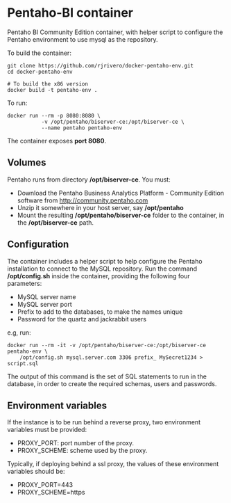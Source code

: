 Pentaho-BI container
====================

Pentaho BI Community Edition container, with helper script to configure the Pentaho environment to use mysql as the repository.

To build the container:

```
git clone https://github.com/rjrivero/docker-pentaho-env.git
cd docker-pentaho-env

# To build the x86 version
docker build -t pentaho-env .
```

To run:

```
docker run --rm -p 8080:8080 \
           -v /opt/pentaho/biserver-ce:/opt/biserver-ce \
           --name pentaho pentaho-env
```

The container exposes **port 8080**.

Volumes
-------

Pentaho runs from directory **/opt/biserver-ce**. You must:

  - Download the Pentaho Business Analytics Platform - Community Edition
    software from http://community.pentaho.com
  - Unzip it somewhere in your host server, say **/opt/pentaho**
  - Mount the resulting **/opt/pentaho/biserver-ce** folder to the container, in the **/opt/biserver-ce** path.

Configuration
-------------

The container includes a helper script to help configure the Pentaho installation to connect to the MySQL repository. Run the command **/opt/config.sh** inside the container, providing the following four parameters:

  - MySQL server name
  - MySQL server port
  - Prefix to add to the databases, to make the names unique
  - Password for the quartz and jackrabbit users

e.g, run:

```
docker run --rm -it -v /opt/pentaho/biserver-ce:/opt/biserver-ce pentaho-env \
    /opt/config.sh mysql.server.com 3306 prefix_ MySecret1234 > script.sql
```

The output of this command is the set of SQL statements to run in the database, in order to create the required schemas, users and passwords.

Environment variables
---------------------

If the instance is to be run behind a reverse proxy, two environment variables
must be provided:

  - PROXY_PORT: port number of the proxy.
  - PROXY_SCHEME: scheme used by the proxy.

Typically, if deploying behind a ssl proxy, the values of these environment
variables should be:

  - PROXY_PORT=443
  - PROXY_SCHEME=https

